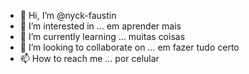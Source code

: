 - 👋 Hi, I’m @nyck-faustin
- 👀 I’m interested in ... em aprender mais
- 🌱 I’m currently learning ... muitas coisas
- 💞️ I’m looking to collaborate on ... em fazer tudo certo
- 📫 How to reach me ... por celular

<!---
nyck-faustin/nyck-faustin is a ✨ special ✨ repository because its `README.md` (this file) appears on your GitHub profile.
You can click the Preview link to take a look at your changes.
--->
